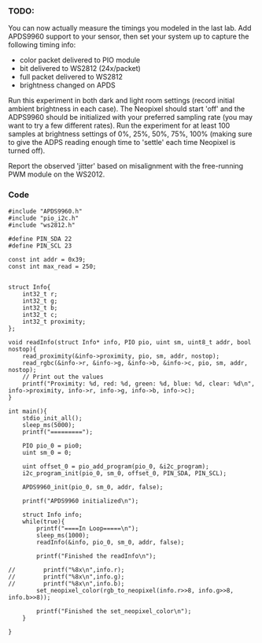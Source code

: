 ### TODO:

You can now actually measure the timings you modeled in the last lab. Add APDS9960 support to your sensor, then set your system up to capture the following timing info:
- color packet delivered to PIO module
- bit delivered to WS2812 (24x/packet)
- full packet delivered to WS2812
- brightness changed on APDS

Run this experiment in both dark and light room settings (record initial ambient brightness in each case). The Neopixel should start 'off' and the ADPS9960 should be initialized with your preferred sampling rate (you may want to try a few different rates). Run the experiment for at least 100 samples at brightness settings of 0%, 25%, 50%, 75%, 100% (making sure to give the ADPS reading enough time to 'settle' each time Neopixel is turned off).

Report the observed 'jitter' based on misalignment with the free-running PWM module on the WS2012.

### Code
```
#include "APDS9960.h"
#include "pio_i2c.h"
#include "ws2812.h"

#define PIN_SDA 22
#define PIN_SCL 23

const int addr = 0x39;
const int max_read = 250;


struct Info{
    int32_t r;
    int32_t g;
    int32_t b;
    int32_t c;
    int32_t proximity;
};

void readInfo(struct Info* info, PIO pio, uint sm, uint8_t addr, bool nostop){
    read_proximity(&info->proximity, pio, sm, addr, nostop);
    read_rgbc(&info->r, &info->g, &info->b, &info->c, pio, sm, addr, nostop);
    // Print out the values
    printf("Proximity: %d, red: %d, green: %d, blue: %d, clear: %d\n", info->proximity, info->r, info->g, info->b, info->c);
}

int main(){
    stdio_init_all();
    sleep_ms(5000);
    printf("=========");

    PIO pio_0 = pio0;
    uint sm_0 = 0;

    uint offset_0 = pio_add_program(pio_0, &i2c_program);
    i2c_program_init(pio_0, sm_0, offset_0, PIN_SDA, PIN_SCL);
    
    APDS9960_init(pio_0, sm_0, addr, false);
    
    printf("APDS9960 initialized\n");
    
    struct Info info;
    while(true){
        printf("====In Loop=====\n");
        sleep_ms(1000);
        readInfo(&info, pio_0, sm_0, addr, false);

        printf("Finished the readInfo\n");
        
//        printf("%8x\n",info.r);
//        printf("%8x\n",info.g);
//        printf("%8x\n",info.b);
        set_neopixel_color(rgb_to_neopixel(info.r>>8, info.g>>8, info.b>>8));

        printf("Finished the set_neopixel_color\n");
    }

}
```
